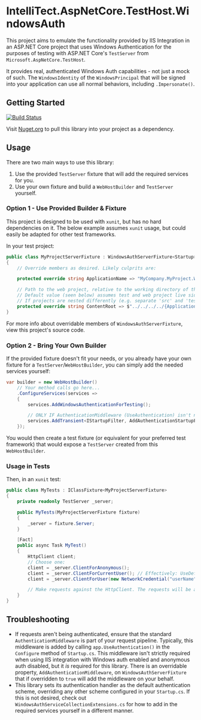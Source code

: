 # IntelliTect.AspNetCore.TestHost.WindowsAuth

This project aims to emulate the functionality provided by IIS Integration in an ASP.NET Core project that uses Windows Authentication for the purposes of testing with ASP.NET Core's `TestServer` from `Microsoft.AspNetCore.TestHost`.

It provides real, authenticated Windows Auth capabilities - not just a mock of such. The `WindowsIdentity` of the `WindowsPrincipal` that will be signed into your application can use all normal behaviors, including `.Impersonate()`.


## Getting Started

[![Build Status](https://intellitect.visualstudio.com/IntelliTect/_apis/build/status/IntelliTect.AspNetCore.TestHost.WindowsAuth-Nuget-Publish?branchName=master)](https://intellitect.visualstudio.com/IntelliTect/_build/latest?definitionId=50?branchName=master)

Visit [Nuget.org](https://www.nuget.org/packages/IntelliTect.AspNetCore.TestHost.WindowsAut) to pull this library into your project as a dependency.

## Usage

There are two main ways to use this library:
1) Use the provided `TestServer` fixture that will add the required services for you.
2) Use your own fixture and build a `WebHostBuilder` and `TestServer` yourself.

### Option 1 - Use Provided Builder & Fixture

This project is designed to be used with `xunit`, but has no hard dependencies on it. The below example assumes `xunit` usage, but could easily be adapted for other test frameworks.

In your test project:

``` c# 
public class MyProjectServerFixture : WindowsAuthServerFixture<Startup>
{
    // Override members as desired. Likely culprits are:

    protected override string ApplicationName => "MyCompany.MyProject.Web";

    // Path to the web project, relative to the working directory of the running test assembly. 
    // Default value (seen below) assumes test and web project live side-by-side.
    // If projects are nested differently (e.g. separate 'src' and 'test' directories), modify as needed.
    protected override string ContentRoot => $"../../../../{ApplicationName}";
}
```

For more info about overridable members of `WindowsAuthServerFixture`, view this project's source code.

### Option 2 - Bring Your Own Builder

If the provided fixture doesn't fit your needs, or you already have your own fixture for a `TestServer`/`WebHostBuilder`, you can simply add the needed services yourself:

``` c#
var builder = new WebHostBuilder()
    // Your method calls go here...
    .ConfigureServices(services =>
    {
        services.AddWindowsAuthenticationForTesting();

        // ONLY IF AuthenticationMiddleware (UseAuthentication) isn't normally part of your pipeline:
        services.AddTransient<IStartupFilter, AddAuthenticationStartupFilter>();
    });
```

You would then create a test fixture (or equivalent for your preferred test framework) that would expose a `TestServer` created from this `WebHostBuilder`.

### Usage in Tests

Then, in an `xunit` test:

``` c#
public class MyTests : IClassFixture<MyProjectServerFixture>
{
    private readonly TestServer _server;

    public MyTests(MyProjectServerFixture fixture)
    {
        _server = fixture.Server;
    }

    [Fact]
    public async Task MyTest() 
    {
        HttpClient client;
        // Choose one:
        client = _server.ClientForAnonymous();
        client = _server.ClientForCurrentUser(); // Effectively: UseDefaultCredentials = true
        client = _server.ClientForUser(new NetworkCredential("userName", "password", "DOMAIN"));

        // Make requests against the HttpClient. The requests will be appropriately authenticated when they are handled by your web application, despite not running with IIS.
    }
}

```


## Troubleshooting

* If requests aren't being authenticated, ensure that the standard `AuthenticationMiddleware` is part of your request pipeline. Typically, this middleware is added by calling `app.UseAuthentication()` in the `Configure` method of `Startup.cs`. This middleware isn't strictly required when using IIS integration with Windows auth enabled and anonymous auth disabled, but it *is* required for this library. There is an overridable property, `AddAuthenticationMiddleware`, on `WindowsAuthServerFixture` that if overridden to `true` will add the middleware on your behalf.
* This library sets its authentication handler as the default authentication scheme, overriding any other scheme configured in your `Startup.cs`. If this is not desired, check out `WindowsAuthServiceCollectionExtensions.cs` for how to add in the required services yourself in a different manner.
